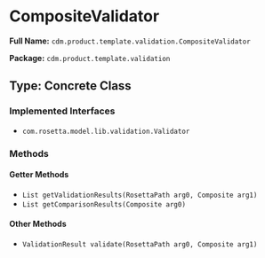 # CompositeValidator

**Full Name:** `cdm.product.template.validation.CompositeValidator`

**Package:** `cdm.product.template.validation`

## Type: Concrete Class

### Implemented Interfaces

- `com.rosetta.model.lib.validation.Validator`

### Methods

#### Getter Methods

- `List getValidationResults(RosettaPath arg0, Composite arg1)`
- `List getComparisonResults(Composite arg0)`

#### Other Methods

- `ValidationResult validate(RosettaPath arg0, Composite arg1)`

